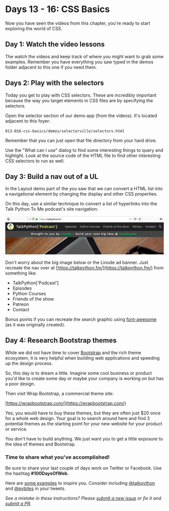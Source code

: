 # Days 13 - 16: CSS Basics

Now you have seen the videos from this chapter, you're ready to start exploring the world of CSS.

## Day 1: Watch the video lessons

The watch the videos and keep track of where you might want to grab some examples. Remember you have everything you saw typed in the demos folder adjacent to this one if you need them.

## Days 2: Play with the selectors

Today you get to play with CSS selectors. These are incredibly important because the way you target elements in CSS files are by specifying the selectors.

Open the selector section of our demo app (from the videos). It's located adjacent to this foyer:

`013-016-css-basics/demos/selectorville/selectors.html`

Remember that you can just open that file directory from your hard drive.

Use the "What can I use" dialog to find some interesting things to query and highlight. Look at the source code of the HTML file to find other interesting CSS selectors to run as well.

## Day 3: Build a nav out of a UL

In the Layout demo part of the you saw that we can convert a HTML list into a navigational element by changing the display and other CSS properties.

On this day, use a similar technique to convert a list of hyperlinks into the Talk Python To Me podcast's site navigation:

![](talk-python-nav.png)

Don't worry about the big image below or the Linode ad banner. Just recreate the nav over at [https://talkpython.fm/](https://talkpython.fm/) from something like:

- TalkPython['Podcast']
- Episodes
- Python Courses
- Friends of the show
- Patreon
- Contact

Bonus points if you can recreate the search graphic using [font-awesome](https://fontawesome.com/icons) (as it was originally created).

## Day 4: Research Bootstrap themes

While we did not have time to cover [Bootstrap](https://getbootstrap.com/) and the rich theme ecosystem, it is very helpful when building web applications and speeding up the design process.

So, this day is to dream a little. Imagine some cool business or product you'd like to create some day or maybe your company is working on but has a poor design. 

Then visit Wrap Bootstrap, a commercial theme site:

[https://wrapbootstrap.com/](https://wrapbootstrap.com/)

Yes, you would have to buy these themes, but they are often just $20 once for a whole web design. Your goal is to search around here and find 3 potential themes as the starting point for your new website for your product or service.

You don't have to build anything. We just want you to get a little exposure to the idea of themes and Bootstrap.

### Time to share what you've accomplished!

Be sure to share your last couple of days work on Twitter or Facebook. Use the hashtag **#100DaysOfWeb**. 

Here are [some examples](https://twitter.com/search?q=%23100DaysOfCode) to inspire you. Consider including [@talkpython](https://twitter.com/talkpython) and [@pybites](https://twitter.com/pybites) in your tweets.

*See a mistake in these instructions? Please [submit a new issue](https://github.com/talkpython/100daysofweb-with-python-course/issues) or fix it and [submit a PR](https://github.com/talkpython/100daysofweb-with-python-course/pulls).*



